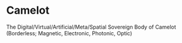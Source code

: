 # Camelot
The Digital/Virtual/Artificial/Meta/Spatial Sovereign Body of Camelot (Borderless; Magnetic, Electronic, Photonic, Optic)
